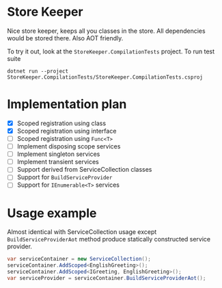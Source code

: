 Store Keeper
============

Nice store keeper, keeps all you classes in the store. All dependencies would be stored there. Also AOT friendly.

To try it out, look at the `StoreKeeper.CompilationTests` project.
To run test suite

    dotnet run --project StoreKeeper.CompilationTests/StoreKeeper.CompilationTests.csproj 

# Implementation plan

- [x] Scoped registration using class
- [x] Scoped registration using interface
- [ ] Scoped registration using `Func<T>`
- [ ] Implement disposing scope services
- [ ] Implement singleton services
- [ ] Implement transient services
- [ ] Support derived from ServiceCollection classes
- [ ] Support for `BuildServiceProvider`
- [ ] Support for `IEnumerable<T>` services

# Usage example

Almost identical with ServiceCollection usage except `BuildServiceProviderAot` method produce statically constructed service provider.

```csharp
var serviceContainer = new ServiceCollection();
serviceContainer.AddScoped<EnglishGreeting>();
serviceContainer.AddScoped<IGreeting, EnglishGreeting>();
var serviceProvider = serviceContainer.BuildServiceProviderAot();
```
